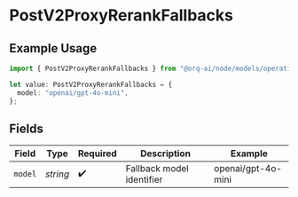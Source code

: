 # PostV2ProxyRerankFallbacks

## Example Usage

```typescript
import { PostV2ProxyRerankFallbacks } from "@orq-ai/node/models/operations";

let value: PostV2ProxyRerankFallbacks = {
  model: "openai/gpt-4o-mini",
};
```

## Fields

| Field                     | Type                      | Required                  | Description               | Example                   |
| ------------------------- | ------------------------- | ------------------------- | ------------------------- | ------------------------- |
| `model`                   | *string*                  | :heavy_check_mark:        | Fallback model identifier | openai/gpt-4o-mini        |
